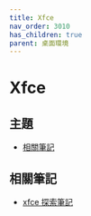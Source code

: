 ```yaml
---
title: Xfce
nav_order: 3010
has_children: true
parent: 桌面環境
---
```



# Xfce


## 主題

* [相關筆記](#相關筆記)



## 相關筆記

* [xfce 探索筆記](https://samwhelp.github.io/note-about-xfce/)

